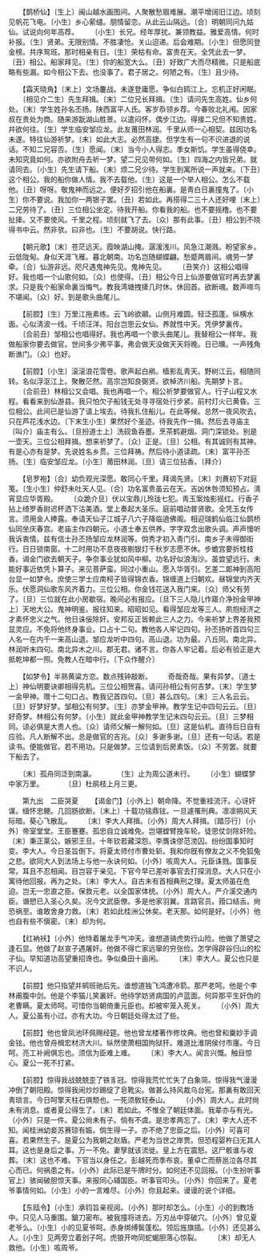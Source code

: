 <!-- { "loadSidebar": true } -->
　　【鹊桥仙】〔生上〕闽山越水画图间。人聚散愁眉难展。潮平增阔旧江边。顷刻见帆花飞电。〔小生〕乡心萦缱。朋情留恋。从此云山隔远。〔合〕明朝同问九姑仙。试说向何年高荐。 
　　〔小生〕长兄。经年厚扰。兼领教益。雅爱高情。何时补报。〔生〕贤弟。无限别情。不胜凄怆。关山迢递。后会难期。〔小生〕但愿同登金榜。共序鸳班。那时相亲有日。〔生〕荣枯有命。富贵在天。全凭此去一梦。〔丑〕相公。船家拜见。〔生〕你的船宽大么。〔丑〕好致广大而尽精微。只是船底略有些漏。如今相公下去。也没事了。君子居之。何陋之有。〔生〕且少待。 

　　【霜天晓角】〔末上〕文场鏖战。未遂登庸愿。争似白鸥江上。忘机正好闲眠。 
　　〔相见介二生〕先生拜揖。〔末〕二位兄长拜揖。〔生〕请问先生高姓。仙乡何处。〔末〕学生姓孙名丕扬。陕西富平人氏。客岁忝领乡荐。今春败北礼闱。因家叔在贵处为商。随来游翫湖山胜景。以遣闷怀。偶步江边。得接二兄但不知贵姓。幷欲何往。〔生〕学生临安邹应龙。此友莆田林润。千里从师一心相契。兹因功名未遂。特往仙游祈梦。〔末〕如此大志。必然高捷。但学生有一句不识进退的说话。不知二兄容否。〔生〕愿闻。〔末〕当今小人得志。季女斯饥。学生虽得侥幸。未知究竟如何。亦欲附舟去祈一梦。望二兄见带何如。〔生〕四海之内皆兄弟。就请同去。〔小生〕先生请下船。〔末〕烦二兄少待。学生到寓所说一声就来。〔下丑〕这个相公。我的船你做人情。我不去载他。〔生〕这是一个举人相公。怎么不载他。〔丑〕呀呀。敬鬼神而远之。便好歹招引他在船裏。是靑白日裏撞鬼了。〔小生〕你不要说。我加你一两银子罢。〔丑〕若如此。再搭得二三十人还好哩〔末上〕二兄劳待了。〔丑〕三位相公坐定。待我开船。你看我的船。也不要摇橹。也不要扯撁。又不要使风。千里之程。顷刻就飞了去。〔众〕那有此事。〔丑〕相公到不晓得书中云。然非欤。曰非也。〔生〕不要胡说。快行路。 

　　【朝元歌】〔末〕苍茫远天。霞映湖山掩。潺湲浅川。风急江潮溅。盼望家乡。云低陇甸。身似天涯飞雁。暮北朝南。功名岂随蝴蝶翩。愁蹙两眉间。魂劳一梦牵。〔合〕仙游非远。咫尺遇鬼神先见。鬼神先见。 
　　〔丑笑介〕这相公唱得好。我也唱一个山歌何如。〔众〕也使得。〔丑〕相公今日上仙游要做官时再去梦裏求。只是我个船家命裏当悔气。教我湾塘拽撁几时休。休回首。欲断魂。数声啼鸟不堪闻。〔众〕好。到是歌头曲尾儿。 

　　【前腔】〔生〕万里江拖素练。云飞岭欲顚。山侧月难圆。轻泛孤蓬。纵横水面。心似淸波一线。千顷汪洋。阳台岂思云女仙。养就性中天。凭伊梦裏传。 
　　〔合前丑〕邹相公也唱得好。我也再唱一个歌头曲尾儿。我替相公一样年。我做船家你要去做官。世间多少弗平事。弗会做天没做天天将晚。日已曛。一声残角断谯门。〔众〕也好。 

　　【前腔】〔小生〕滚滚浪花雪卷。歌声起白鹇。樯影乱靑天。野树江云。相随同转。名似浮沤江上。聚散茫然。高宗岂知良弼贤。欲棹济川船。先期梦卜言。 
　　〔合前丑〕林相公又会唱。我也再唱一个。相公祈梦要做官人。行子山程又水程。看看来到仙游县。我只怕欠子船钱无处寻寻宿处行步紧。前村灯火已黄昏。三位相公。此间已是仙游了请上埃去。待我扎住船儿。在此等候。总然一夜风吹去。只在芦花浅水边。〔下末生小生〕果然好个圣迹。待我先作一揖。然后去寻庙主〔叫介〕庙主有么。〔旦扮道士上〕洗砚鱼呑墨。烹茶鹤避烟。洞门深锁处。别是一壶天。三位公相拜揖。想来祈梦了。〔众〕正是。〔旦〕公相。有其诚则有其神。有是心亦有是梦。先说姓名乡贯。三位拜祷。然后待小道读疏。〔末〕富平孙丕扬。〔生〕临安邹应龙。〔小生〕莆田林润。〔旦〕请三位拈香。〔拜介〕 

　　【皂罗袍】〔合〕幼负观光深愿。敢同心千里。拜谒先贤。〔末〕刘蕡初下对庭笺。〔生小生〕仲舒未吐天人见。〔合〕功名富贵虽云在天。吉凶休咎须知预占。淸宵显应华胥殿。 
　　〔众跪介旦〕伏以宝鼎儿玲珑七犯。靑玉案烛影摇红。行香子拈上绮罗香尉迟杯洒下沽美酒。堂上奏起大圣乐。庭前唱动普贤歌。全凭玉女传言。须用金人捧露。奉请天仙子江城子八六子降临遶佛阁。相迎瑞鹤仙临江仙鹊桥仙同坐庆春宫。老庙主作四朝元。小道士奉五供养。字字双念出歌头调。声声慢听我诉衷情。兹有信士孙丕扬邹应龙林润等。倘秀才初入靑门引。南乡子未得御街行。日日锁南窗。十二时用功不息夜夜剔银灯千秋岁志愿不休。步蟾宫要折桂枝香。谒金门欲去朝天子。争奈事业犹如风中柳。功名好似浪淘沙。虽尝望远行。未能好事近依凭卜算子。来见菩萨蛮。同过小重山。愿入华胥引。乞差二郞神到高阳台显一如梦令。庶使三学士应南柯子皆得锦衣香。锦缠道上归朝欢。昼锦堂内齐天乐。伏愿洞仙歌东风齐着力。三位公相。你金钱花送入我门来。〔众〕师父有劳了。〔旦〕三位就在此小房歇宿。晚间必有报应。〔旦下三人隐儿作寤介净扮金甲神上〕天地大公。鬼神明鉴。报往知来。昭昭如见。看得邹应龙等三人。夙抱经济之才素怀忠义之气。他日诛佞除奸。安邦反正皆赖此三人之力。今来祈梦上界差我预显灵应。不免将他终身事业。口占十二句。教他各人牢记四句。孙丕扬听首四句三人名一在内千一来高山退。邹应龙听中四句。高山退。功为最。八丘同。南北异。林润听末四句。南北异木之川。郡无君。诸不言。你各人牢记着。后必有验正是大抵乾坤都一照。免教人在暗中行。〔下众作醒介〕 

　　【如梦令】半熟黄粱方恋。数点残钟敲断。 
　　奇哉奇哉。果有异梦。〔道士上〕神仙明要诀卿相得先机。三位公相贺喜。请问孙相公有何吉梦。〔末〕学生梦一金甲神。赠十二句口占。教我记首四句。〔旦〕甚么四句。〔末〕三人名云云。〔旦〕好梦好梦。邹相公有何梦。〔生〕亦梦金甲神。教学生记中四句云云。〔旦〕好奇梦。林相公有何梦。〔小生〕就此金甲神教学生记末四句云云。〔旦〕三梦相同。谅必俱是大贵人也。〔众〕请师父解一解何如。〔旦〕这是仙机。直待后日自有应验。凡人断解不出。总是做官的吉兆。〔众〕多谢多谢。〔旦〕还有一句话。若是读书。便能做官。若不用功。只是做梦。三位请到后房素饭。〔众〕不劳罢。就要下船去了。 

　　〔末〕孤舟同泛到南瀛。　　　　〔生〕止为周公道未行。 
　　〔小生〕蝴蝶梦中家万里。　　　　〔旦〕杜鹃枝上月三更。 

　　第九出　二臣哭夏 
　　【谒金门】〔小外上〕朝命降。不觉重袿流汗。心讶奸谋。缅怀忠鲠。几回肠欲断。〔末上〕十载功铭鼎铉。一旦遽罹刑典。凛凛朔风天际暗。葵心飞散乱。 
　　〔末〕李大人拜揖。〔小外〕周大人拜揖。〔踏莎行〕〔小外〕帝室堂堂。王臣蹇蹇。孤忠自立诚难免。岂堪螳臂挽车轮。徒思仗剑除奸险。〔末〕秉正莱公。嫉邪王旦。十年钦若藏深怨。李膺诛僇范滂囚。纷纷国事知时变。李大人。今日圣旨倒下。将夏太师付市曹处斩。我和你旣有僚友之义不免狐兔之悲。欲同大人到法场上与他一永诀何如。〔小外〕咳周大人。元臣诛戮。国事反常。耳且不忍相闻。目岂容于亲见。下官今早已差听事官去打探消息。大人只在小寓待他回报。再为之处。〔末〕李大人。自古未有首相典刑之理。夏太师虽在危迫。岂无一忠直之臣。保救元老。以全国家体统。〔小外〕周大人。严介溪交通内臣。谮愬已入圣心久矣。况今文武臣僚。多是他家羽翼。言路官员。箝口结舌。尙恐祸至。谁敢舍身力救。〔末〕若如此桂洲公休矣。老天那。如何是好。〔小外〕他也自有些不愼密。〔末〕却为何。 

　　【红衲袄】〔小外〕他恃着屠龙手气冲天。谁想道骑虎势行山险。他做了萧望之逢石显。他做了赵宣子遇屠奸。他做不得亡家远窜的穷张俭。怎学得辟谷归山的松子仙。早知道功高望重招谗也。争似桑田十亩闲。 
　　〔末〕李大人。夏公也只是不识人。 

　　【前腔】他只指望并鹓班驰后先。谁想道独飞鸿遭冷箭。那严老呵。他是个李林甫腹中剑。他是个李猫儿笑裏奸。他待学妨贤病国的卢蓝面。何异那平生奸伪的老曹瞒。夏太师呵。可惜你当朝倚重元臣也。却被牢笼入死关。 
　　〔小外〕周大人。夏公虽有小过。亦有大功。今日朝廷处得太过了些。 

　　【前腔】他也曾凤池环佩赐经筵。他也曾龙楼著作修坟典。他也曾和羹妙手调金铉。他也曾舟楫宏材济大川。纵然使萧相国拘狱犴。难道比淮阴侯付市廛。今日呵。亮工补阙俱忘也。须信为臣难上难。 
　　〔末〕李大人。闻言兴慨。触目惊心。夏公一死不打紧。 

　　【前腔】惊得我战兢兢歪了铁豸冠。惊得我荒忙忙失了白象简。惊得我气漫漫冲倒了朝阳殿。惊得我闹炒炒踢绽了皂靴尖。做甚么持风裁乌台宪。那裏有敢回天靑琐言。今日呵擎天柱石俱颓也。一死须敎轻泰山。 
　　〔小外〕周大人。此时尙未有消息。或者夏公得生了。〔末〕若如此。不惟全了朝廷体面。我辈亦与有光。〔小外〕只是一件。夏公尙未有子。倘有不虞。是忠孝两忘了。〔末〕李大人还不知。闻桂洲幼妾苏赛琼有娠。倘生得一子。亦不绝了忠臣之后。〔小外〕可喜可喜。若果然生子。是夏公为我朝之赵盾。严老为当世之岸贾。但恐程婴杵臼无其人耳。这也是身后之事。万一不免。妻孥就该流徙。皇上方在震怒。这尸骸谁与收葬。〔末〕这也不难。下官当以身任之。彭越死而季布哀。董卓亡而蔡邕泣各尽其心而已。何祸患之有。〔小外〕此际已是午牌时分。如何还不见回报。〔小生扮听事官上〕骇闻破胆惊天事。来报同心辅国臣。听事官叩头。〔小外〕你回来了。夏老爷事情何如。〔小生〕小的一言难尽。〔小外〕你且起来。谩谩的说个详细。 

　　【东瓯令】〔小生〕承钧旨亲视阅。〔小外〕那时却怎么。〔小生〕小的到教场中。只见人马重围。鎗刀密布。被我撞将进去。万刃丛中穿破穴。〔小外〕曾见夏老爷么。〔小生〕小的见夏爷呵。赤身绑缚鬓蓬松。领后旌旗插。〔小外〕还见甚么人。〔小生〕见两旁立着刽子呵。虎狼开吻同蛇蝎胆落心惊裂。 
　　〔末〕却无人救他。〔小生〕咳周爷。 

